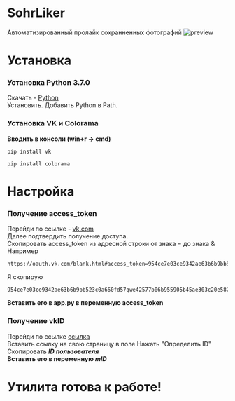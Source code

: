 # SohrLiker
Автоматизированный пролайк сохранненных фотографий
![preview](https://i.imgur.com/FI2mvtK.png)

# Установка 
### Установка Python 3.7.0
  Скачать - [Python](https://www.python.org/ftp/python/3.7.0/python-3.7.0-amd64.exe)   
  Установить. Добавить Python в Path.

### Установка VK и Colorama
   **Вводить в консоли (win+r -> cmd)**
   ```
   pip install vk
   ```
   ```
   pip install colorama
   ``` 



# Настройка
### Получение access_token
  Перейди по ссылке - [vk.com](https://oauth.vk.com/authorize?client_id=6812123&display=page&redirect_uri=https://oauth.vk.com/blank.html&scope=photos,wall,offline&response_type=token&v=5.92&state=123456)  
  Далее подтвердить получение доступа.  
  Скопировать access_token из адресной строки от знака = до знака &  
  Например 
  ```
  https://oauth.vk.com/blank.html#access_token=954ce7e03ce9342ae63b6b9bb523c0a660fd57qwe42577b06b955905b45ae303c20e5828ff751137eddf&expires_in=0
  ```
  Я скопирую  
  ```
  954ce7e03ce9342ae63b6b9bb523c0a660fd57qwe42577b06b955905b45ae303c20e5828ff751137eddf
  ```
  **Вставить его в app.py в переменную access_token**

### Получение vkID
  Перейди по ссылке [ссылка](http://regvk.com/id/)   
  Вставить ссылку на свою страницу в поле
  Нажать "Определить ID"
  Скопировать ***ID пользователя***   
  **Вставить его в переменную *mID***
  
  # Утилита готова к работе!
  
  
